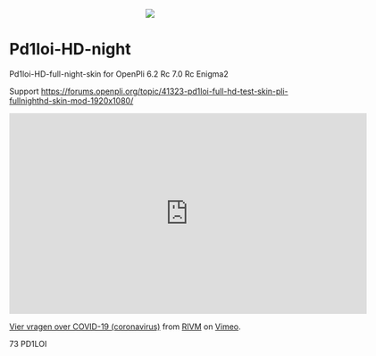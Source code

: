 
<p align="center">
<a href="https://www.buienradar.nl" target="_blank"><img border="0" src="https://api.buienradar.nl/image/1.0/RadarMapNL?w=500&h=512"></a>

# Pd1loi-HD-night
Pd1loi-HD-full-night-skin for OpenPli 6.2 Rc 7.0 Rc  Enigma2

Support https://forums.openpli.org/topic/41323-pd1loi-full-hd-test-skin-pli-fullnighthd-skin-mod-1920x1080/

<iframe src="https://player.vimeo.com/video/401350043" width="640" height="360" frameborder="0" allow="autoplay; fullscreen" allowfullscreen></iframe>
<p><a href="https://vimeo.com/401350043">Vier vragen over COVID-19 (coronavirus)</a> from <a href="https://vimeo.com/user110711483">RIVM</a> on <a href="https://vimeo.com">Vimeo</a>.</p>

73 PD1LOI
